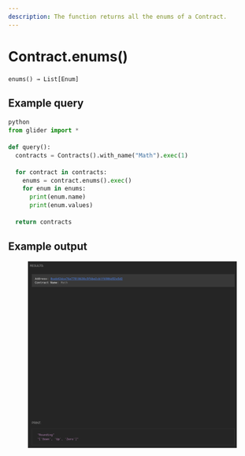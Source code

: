 ```yaml
---
description: The function returns all the enums of a Contract.
---
```


# Contract.enums()

`enums() → List[Enum]`

## Example query

```python
python
from glider import *

def query():
  contracts = Contracts().with_name("Math").exec(1)

  for contract in contracts:
    enums = contract.enums().exec()
    for enum in enums:
      print(enum.name)
      print(enum.values)

  return contracts
```

## Example output

<figure><img src="../../.gitbook/assets/image.png" alt=""><figcaption></figcaption></figure>

